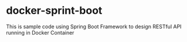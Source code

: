 # docker-sprint-boot
This is sample code using Spring Boot Framework to design RESTful API running in Docker Container

